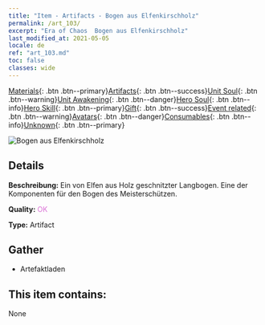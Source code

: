 ```yaml
---
title: "Item - Artifacts - Bogen aus Elfenkirschholz"
permalink: /art_103/
excerpt: "Era of Chaos  Bogen aus Elfenkirschholz"
last_modified_at: 2021-05-05
locale: de
ref: "art_103.md"
toc: false
classes: wide
---
```

 [Materials](/ItemsDE/){: .btn .btn--primary}[Artifacts](/ItemsDE/Artifacts/){: .btn .btn--success}[Unit Soul](/ItemsDE/UnitSoul/){: .btn .btn--warning}[Unit Awakening](/ItemsDE/UnitAwakening/){: .btn .btn--danger}[Hero Soul](/ItemsDE/HeroSoul/){: .btn .btn--info}[Hero Skill](/ItemsDE/HeroSkill/){: .btn .btn--primary}[Gift](/ItemsDE/Gift/){: .btn .btn--success}[Event related](/ItemsDE/Events/){: .btn .btn--warning}[Avatars](/ItemsDE/Avatars/){: .btn .btn--danger}[Consumables](/ItemsDE/Consumables/){: .btn .btn--info}[Unknown](/ItemsDE/Unknown/){: .btn .btn--primary}

 ![Bogen aus Elfenkirschholz](/images/t/artifact_40101.png)

## Details
 **Beschreibung:** Ein von Elfen aus Holz geschnitzter Langbogen. Eine der Komponenten für den Bogen des Meisterschützen.

 **Quality:** <span style="color: #DA70D6">OK</span>

 **Type:** Artifact

## Gather

*    Artefaktladen 

## This item contains:

  None

